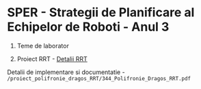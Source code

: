 # SPER - Strategii de Planificare al Echipelor de Roboti - Anul 3

1. Teme de laborator

2. Proiect RRT - [Detalii RRT](https://en.wikipedia.org/wiki/Rapidly_exploring_random_tree)

Detalii de implementare si documentatie - `/proiect_polifronie_dragos_RRT/344_Polifronie_Dragos_RRT.pdf`
